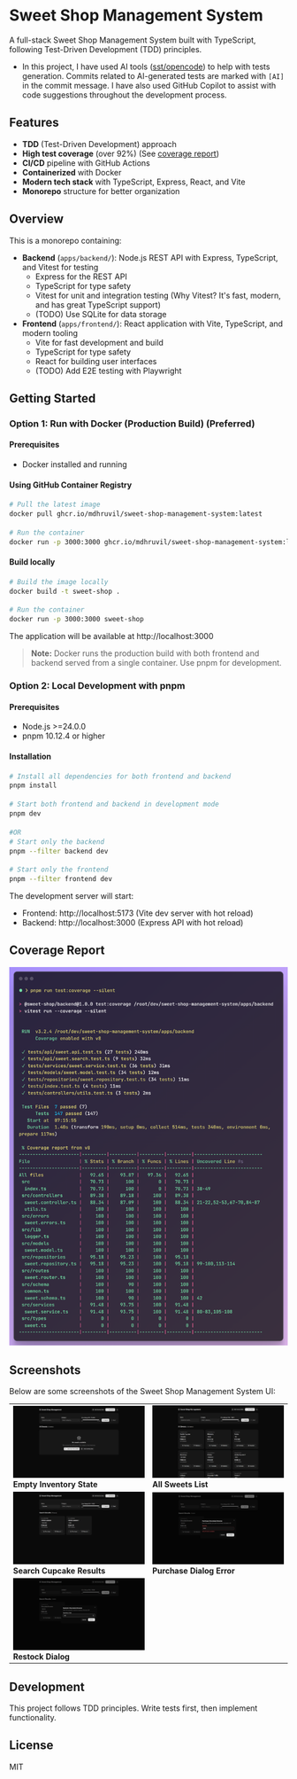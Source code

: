 # Sweet Shop Management System

A full-stack Sweet Shop Management System built with TypeScript, following Test-Driven Development (TDD) principles.

- In this project, I have used AI tools ([sst/opencode](https://github.com/sst/opencode)) to help with tests generation. Commits related to AI-generated tests are marked with `[AI]` in the commit message. I have also used GitHub Copilot to assist with code suggestions throughout the development process.

## Features

- **TDD** (Test-Driven Development) approach
- **High test coverage** (over 92%) (See [coverage report](./test-report.png))
- **CI/CD** pipeline with GitHub Actions
- **Containerized** with Docker
- **Modern tech stack** with TypeScript, Express, React, and Vite
- **Monorepo** structure for better organization

## Overview

This is a monorepo containing:

- **Backend** (`apps/backend/`): Node.js REST API with Express, TypeScript, and Vitest for testing
  - Express for the REST API
  - TypeScript for type safety
  - Vitest for unit and integration testing (Why Vitest? It's fast, modern, and has great TypeScript support)
  - (TODO) Use SQLite for data storage
- **Frontend** (`apps/frontend/`): React application with Vite, TypeScript, and modern tooling
  - Vite for fast development and build
  - TypeScript for type safety
  - React for building user interfaces
  - (TODO) Add E2E testing with Playwright

## Getting Started

### Option 1: Run with Docker (Production Build) (Preferred)

#### Prerequisites

- Docker installed and running

#### Using GitHub Container Registry

```bash
# Pull the latest image
docker pull ghcr.io/mdhruvil/sweet-shop-management-system:latest

# Run the container
docker run -p 3000:3000 ghcr.io/mdhruvil/sweet-shop-management-system:latest
```

#### Build locally

```bash
# Build the image locally
docker build -t sweet-shop .

# Run the container
docker run -p 3000:3000 sweet-shop
```

The application will be available at http://localhost:3000

> **Note:** Docker runs the production build with both frontend and backend served from a single container. Use pnpm for development.

### Option 2: Local Development with pnpm

#### Prerequisites

- Node.js >=24.0.0
- pnpm 10.12.4 or higher

#### Installation

```bash
# Install all dependencies for both frontend and backend
pnpm install

# Start both frontend and backend in development mode
pnpm dev

#OR
# Start only the backend
pnpm --filter backend dev

# Start only the frontend
pnpm --filter frontend dev
```

The development server will start:

- Frontend: http://localhost:5173 (Vite dev server with hot reload)
- Backend: http://localhost:3000 (Express API with hot reload)

## Coverage Report

![Coverage Report Image](./test-report.png)

## Screenshots

Below are some screenshots of the Sweet Shop Management System UI:

<table width="100%">
  <tr>
    <td width="50%"><img src="./screenshots/empty-inventory-state.png" alt="Empty Inventory State" width="100%"/><br><b>Empty Inventory State</b></td>
    <td width="50%"><img src="./screenshots/all-sweets-list.png" alt="All Sweets List" width="100%"/><br><b>All Sweets List</b></td>
  </tr>
  <tr>
    <td width="50%"><img src="./screenshots/search-cupcake-results.png" alt="Search Cupcake Results" width="100%"/><br><b>Search Cupcake Results</b></td>
    <td width="50%"><img src="./screenshots/purchase-dialog-error.png" alt="Purchase Dialog Error" width="100%"/><br><b>Purchase Dialog Error</b></td>
  </tr>
  <tr>
    <td width="50%"><img src="./screenshots/restock-dialog.png" alt="Restock Dialog" width="100%"/><br><b>Restock Dialog</b></td>
    <td width="50%"></td>
  </tr>
</table>

## Development

This project follows TDD principles. Write tests first, then implement functionality.

## License

MIT
